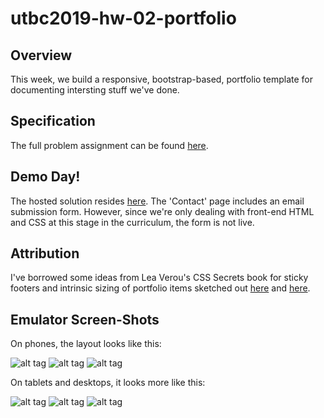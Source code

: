 # utbc2019-hw-02-portfolio

## Overview

This week, we build a responsive, bootstrap-based, portfolio template for documenting
intersting stuff we've done.

## Specification

The full problem assignment can be found [here](https://github.com/the-Coding-Boot-Camp-at-UT/UTAUS201902FSF5/blob/master/02-css-bootstrap/02-Homework/Instructions/homework-instructions.md).

## Demo Day!

The hosted solution resides [here](https://zenglenn42.github.io/utbc2019-hw-02-portfolio).
The 'Contact' page includes an email submission form.  However, since we're only dealing with front-end HTML and CSS at this stage in the curriculum, the form is not live.

## Attribution

I've borrowed some ideas from Lea Verou's CSS Secrets book for sticky footers and intrinsic sizing of portfolio items sketched out [here](http://dabblet.com/gist/410e43c60863a8dba193) and [here](http://dabblet.com/gist/82eb1575806f6eff9c37).

## Emulator Screen-Shots

On phones, the layout looks like this:

![alt tag](assets/phone-about.png)
![alt tag](assets/phone-portfolio.png)
![alt tag](assets/phone-contact.png)

On tablets and desktops, it looks more like this:

![alt tag](assets/tablet-about.png)
![alt tag](assets/tablet-portfolio.png)
![alt tag](assets/tablet-contact.png)
